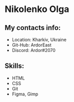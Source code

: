 # Nikolenko Olga

## My contacts info: 

* Location: Kharkiv, Ukraine
* Git-Hub: ArdorEast
* Discord: Ardor#2070
  
## Skills:

* HTML
* CSS
* Git
* Figma, Gimp
  
  


